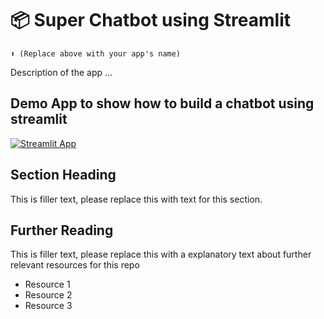 # 📦 Super Chatbot using Streamlit
```
⬆️ (Replace above with your app's name)
```

Description of the app ...

## Demo App to show how to build a chatbot using streamlit

[![Streamlit App](https://static.streamlit.io/badges/streamlit_badge_black_white.svg)](https://starter-kit.streamlitapp.com/)

## Section Heading

This is filler text, please replace this with text for this section.

## Further Reading

This is filler text, please replace this with a explanatory text about further relevant resources for this repo
- Resource 1
- Resource 2
- Resource 3
